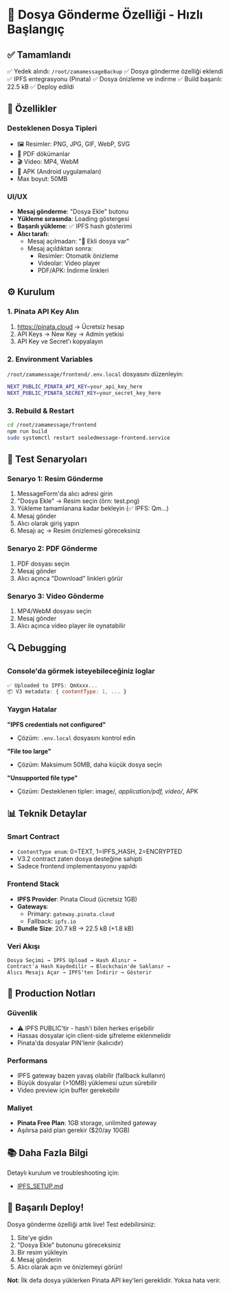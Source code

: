 # 📎 Dosya Gönderme Özelliği - Hızlı Başlangıç

## ✅ Tamamlandı

✅ Yedek alındı: `/root/zamamessageBackup`
✅ Dosya gönderme özelliği eklendi
✅ IPFS entegrasyonu (Pinata)
✅ Dosya önizleme ve indirme
✅ Build başarılı: 22.5 kB
✅ Deploy edildi

## 🎯 Özellikler

### Desteklenen Dosya Tipleri
- 🖼️ Resimler: PNG, JPG, GIF, WebP, SVG
- 📄 PDF dökümanlar
- 🎬 Video: MP4, WebM
- 📱 APK (Android uygulamaları)
- Max boyut: 50MB

### UI/UX
- **Mesaj gönderme**: "Dosya Ekle" butonu
- **Yükleme sırasında**: Loading göstergesi
- **Başarılı yükleme**: ✅ IPFS hash gösterimi
- **Alıcı tarafı**:
  - Mesaj açılmadan: "📎 Ekli dosya var"
  - Mesaj açıldıktan sonra:
    - Resimler: Otomatik önizleme
    - Videolar: Video player
    - PDF/APK: İndirme linkleri

## ⚙️ Kurulum

### 1. Pinata API Key Alın

1. https://pinata.cloud → Ücretsiz hesap
2. API Keys → New Key → Admin yetkisi
3. API Key ve Secret'ı kopyalayın

### 2. Environment Variables

`/root/zamamessage/frontend/.env.local` dosyasını düzenleyin:

```bash
NEXT_PUBLIC_PINATA_API_KEY=your_api_key_here
NEXT_PUBLIC_PINATA_SECRET_KEY=your_secret_key_here
```

### 3. Rebuild & Restart

```bash
cd /root/zamamessage/frontend
npm run build
sudo systemctl restart sealedmessage-frontend.service
```

## 🧪 Test Senaryoları

### Senaryo 1: Resim Gönderme
1. MessageForm'da alıcı adresi girin
2. "Dosya Ekle" → Resim seçin (örn: test.png)
3. Yükleme tamamlanana kadar bekleyin (✅ IPFS: Qm...)
4. Mesaj gönder
5. Alıcı olarak giriş yapın
6. Mesajı aç → Resim önizlemesi göreceksiniz

### Senaryo 2: PDF Gönderme
1. PDF dosyası seçin
2. Mesaj gönder
3. Alıcı açınca "Download" linkleri görür

### Senaryo 3: Video Gönderme
1. MP4/WebM dosyası seçin
2. Mesaj gönder
3. Alıcı açınca video player ile oynatabilir

## 🔍 Debugging

### Console'da görmek isteyebileceğiniz loglar

```javascript
✅ Uploaded to IPFS: QmXxxx...
📦 V3 metadata: { contentType: 1, ... }
```

### Yaygın Hatalar

**"IPFS credentials not configured"**
- Çözüm: `.env.local` dosyasını kontrol edin

**"File too large"**
- Çözüm: Maksimum 50MB, daha küçük dosya seçin

**"Unsupported file type"**
- Çözüm: Desteklenen tipler: image/*, application/pdf, video/*, APK

## 📊 Teknik Detaylar

### Smart Contract
- `ContentType enum`: 0=TEXT, 1=IPFS_HASH, 2=ENCRYPTED
- V3.2 contract zaten dosya desteğine sahipti
- Sadece frontend implementasyonu yapıldı

### Frontend Stack
- **IPFS Provider**: Pinata Cloud (ücretsiz 1GB)
- **Gateways**: 
  - Primary: `gateway.pinata.cloud`
  - Fallback: `ipfs.io`
- **Bundle Size**: 20.7 kB → 22.5 kB (+1.8 kB)

### Veri Akışı
```
Dosya Seçimi → IPFS Upload → Hash Alınır → 
Contract'a Hash Kaydedilir → Blockchain'de Saklanır →
Alıcı Mesajı Açar → IPFS'ten İndirir → Gösterir
```

## 🚀 Production Notları

### Güvenlik
- ⚠️ IPFS PUBLIC'tir - hash'i bilen herkes erişebilir
- Hassas dosyalar için client-side şifreleme eklenmelidir
- Pinata'da dosyalar PIN'lenir (kalıcıdır)

### Performans
- IPFS gateway bazen yavaş olabilir (fallback kullanın)
- Büyük dosyalar (>10MB) yüklemesi uzun sürebilir
- Video preview için buffer gerekebilir

### Maliyet
- **Pinata Free Plan**: 1GB storage, unlimited gateway
- Aşılırsa paid plan gerekir ($20/ay 10GB)

## 📚 Daha Fazla Bilgi

Detaylı kurulum ve troubleshooting için:
- [IPFS_SETUP.md](./IPFS_SETUP.md)

## 🎉 Başarılı Deploy!

Dosya gönderme özelliği artık live! Test edebilirsiniz:

1. Site'ye gidin
2. "Dosya Ekle" butonunu göreceksiniz
3. Bir resim yükleyin
4. Mesaj gönderin
5. Alıcı olarak açın ve önizlemeyi görün!

**Not**: İlk defa dosya yüklerken Pinata API key'leri gereklidir. Yoksa hata verir.

